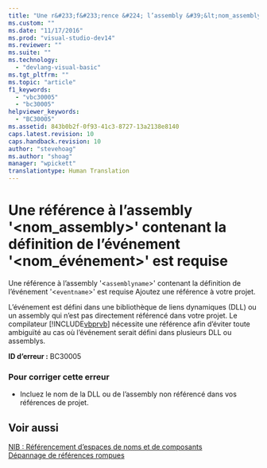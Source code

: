 ```yaml
---
title: "Une r&#233;f&#233;rence &#224; l’assembly &#39;&lt;nom_assembly&gt;&#39; contenant la d&#233;finition de l’&#233;v&#233;nement &#39;&lt;nom_&#233;v&#233;nement&gt;&#39; est requise | Microsoft Docs"
ms.custom: ""
ms.date: "11/17/2016"
ms.prod: "visual-studio-dev14"
ms.reviewer: ""
ms.suite: ""
ms.technology: 
  - "devlang-visual-basic"
ms.tgt_pltfrm: ""
ms.topic: "article"
f1_keywords: 
  - "vbc30005"
  - "bc30005"
helpviewer_keywords: 
  - "BC30005"
ms.assetid: 843b0b2f-0f93-41c3-8727-13a2138e8140
caps.latest.revision: 10
caps.handback.revision: 10
author: "stevehoag"
ms.author: "shoag"
manager: "wpickett"
translationtype: Human Translation
---
```

# Une r&#233;f&#233;rence &#224; l’assembly &#39;&lt;nom_assembly&gt;&#39; contenant la d&#233;finition de l’&#233;v&#233;nement &#39;&lt;nom_&#233;v&#233;nement&gt;&#39; est requise
Une référence à l’assembly '\<`assemblyname`\>' contenant la définition de l’événement '\<`eventname`\>' est requise Ajoutez une référence à votre projet.  
  
 L’événement est défini dans une bibliothèque de liens dynamiques \(DLL\) ou un assembly qui n’est pas directement référencé dans votre projet. Le compilateur [!INCLUDE[vbprvb](../../csharp/programming-guide/concepts/linq/includes/vbprvb_md.md)] nécessite une référence afin d’éviter toute ambiguïté au cas où l’événement serait défini dans plusieurs DLL ou assemblys.  
  
 **ID d’erreur :** BC30005  
  
### Pour corriger cette erreur  
  
-   Incluez le nom de la DLL ou de l’assembly non référencé dans vos références de projet.  
  
## Voir aussi  
 [NIB : Référencement d’espaces de noms et de composants](http://msdn.microsoft.com/fr-fr/568fa759-796b-44cd-bf5e-1cf8de6e38fd)   
 [Dépannage de références rompues](/visual-studio/ide/troubleshooting-broken-references)